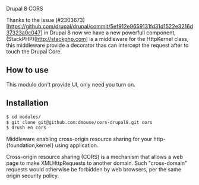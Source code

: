 Drupal 8 CORS

Thanks to the issue (#2303673)[https://github.com/drupal/drupal/commit/5ef912e9659131fd31d1522e3216d37323a0c047] in Drupal 8 now we have a new powerfull component, (StackPHP)[http://stackphp.com] is a middleware for the HttpKernel class, this middleware provide a decorator thas can intercept the request after to touch the Drupal Core.

## How to use
This modulo don't provide UI, only need you turn on.

## Installation
```bash
$ cd modules/
$ git clone git@github.com:dmouse/cors-drupal8.git cors
$ drush en cors
```

Middleware enabling cross-origin resource sharing for your http-{foundation,kernel} using application.

Cross-origin resource sharing (CORS) is a mechanism that allows a web page to make XMLHttpRequests to another domain. Such "cross-domain" requests would otherwise be forbidden by web browsers, per the same origin security policy.
